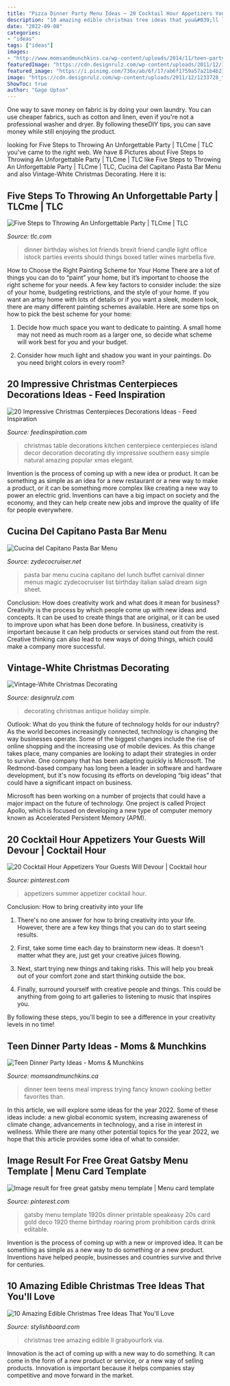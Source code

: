 ```yaml
---
title: "Pizza Dinner Party Menu Ideas ~ 20 Cocktail Hour Appetizers Your Guests Will Devour"
description: "10 amazing edible christmas tree ideas that you&#039;ll love"
date: "2022-09-08"
categories:
- "ideas"
tags: ["ideas"]
images:
- "http://www.momsandmunchkins.ca/wp-content/uploads/2014/11/teen-party-m.jpg"
featuredImage: "https://cdn.designrulz.com/wp-content/uploads/2011/12/1233728_t0X781u8_c.jpg"
featured_image: "https://i.pinimg.com/736x/ab/6f/17/ab6f1759a57a21b4b21280cfe6718bd2.jpg"
image: "https://cdn.designrulz.com/wp-content/uploads/2011/12/1233728_t0X781u8_c.jpg"
ShowToc: true
author: "Gage Upton"
---
```



One way to save money on fabric is by doing your own laundry. You can use cheaper fabrics, such as cotton and linen, even if you're not a professional washer and dryer. By following theseDIY tips, you can save money while still enjoying the product.

	

		
looking for Five Steps to Throwing An Unforgettable Party | TLCme | TLC you've came to the right web. We have 8 Pictures about Five Steps to Throwing An Unforgettable Party | TLCme | TLC like Five Steps to Throwing An Unforgettable Party | TLCme | TLC, Cucina del Capitano Pasta Bar Menu and also Vintage-White Christmas Decorating. Here it is:
		
    
## Five Steps To Throwing An Unforgettable Party | TLCme | TLC

<img loading=lazy src="http://r.ddmcdn.com/s_f/o_1/TLC/uploads/2017/09/iStock-624679080.jpg" onerror="this.onerror=null;this.src='https://tse3.mm.bing.net/th?id=OIP.snU3lHGRUjBDNU5npvuwAwHaE8&amp;pid=15.1';" alt="Five Steps to Throwing An Unforgettable Party | TLCme | TLC">

_Source: tlc.com_

>dinner birthday wishes lot friends brexit friend candle light office istock parties events should things boxed tatler wines marbella five. 

	

How to Choose the Right Painting Scheme for Your Home
There are a lot of things you can do to “paint” your home, but it’s important to choose the right scheme for your needs. A few key factors to consider include: the size of your home, budgeting restrictions, and the style of your home. If you want an artsy home with lots of details or if you want a sleek, modern look, there are many different painting schemes available. Here are some tips on how to pick the best scheme for your home:
1. Decide how much space you want to dedicate to painting. A small home may not need as much room as a larger one, so decide what scheme will work best for you and your budget.

2. Consider how much light and shadow you want in your paintings. Do you need bright colors in every room?

    
## 20 Impressive Christmas Centerpieces Decorations Ideas - Feed Inspiration

<img loading=lazy src="http://feedinspiration.com/wp-content/uploads/2016/09/Christmas-Centerpiece-Table-Be-Equipped-Red-Berry-Jar-Cone.jpg" onerror="this.onerror=null;this.src='https://tse3.mm.bing.net/th?id=OIP.RiXAUHjKqpoYTfKpLrPgJwHaLH&amp;pid=15.1';" alt="20 Impressive Christmas Centerpieces Decorations Ideas - Feed Inspiration">

_Source: feedinspiration.com_

>christmas table decorations kitchen centerpiece centerpieces island decor decoration decorating diy impressive southern easy simple natural amazing popular xmas elegant. 

	

Invention is the process of coming up with a new idea or product. It can be something as simple as an idea for a new restaurant or a new way to make a product, or it can be something more complex like creating a new way to power an electric grid. Inventions can have a big impact on society and the economy, and they can help create new jobs and improve the quality of life for people everywhere.

    
## Cucina Del Capitano Pasta Bar Menu

<img loading=lazy src="https://www.zydecocruiser.net/CarnivalMagic/Menus_Other/pasta1.jpg" onerror="this.onerror=null;this.src='https://tse1.mm.bing.net/th?id=OIP.DIsL_PYmMPk2LxK8w_I-qQAAAA&amp;pid=15.1';" alt="Cucina del Capitano Pasta Bar Menu">

_Source: zydecocruiser.net_

>pasta bar menu cucina capitano del lunch buffet carnival dinner menus magic zydecocruiser list birthday italian salad dream sign sheet. 

	

Conclusion: How does creativity work and what does it mean for business?
Creativity is the process by which people come up with new ideas and concepts. It can be used to create things that are original, or it can be used to improve upon what has been done before. In business, creativity is important because it can help products or services stand out from the rest. Creative thinking can also lead to new ways of doing things, which could make a company more successful.

    
## Vintage-White Christmas Decorating

<img loading=lazy src="https://cdn.designrulz.com/wp-content/uploads/2011/12/1233728_t0X781u8_c.jpg" onerror="this.onerror=null;this.src='https://tse1.mm.bing.net/th?id=OIP.8bQKVB4zUYFVfA1ZhtPQ8gHaKj&amp;pid=15.1';" alt="Vintage-White Christmas Decorating">

_Source: designrulz.com_

>decorating christmas antique holiday simple. 

	

Outlook: What do you think the future of technology holds for our industry?
As the world becomes increasingly connected, technology is changing the way businesses operate. Some of the biggest changes include the rise of online shopping and the increasing use of mobile devices. As this change takes place, many companies are looking to adapt their strategies in order to survive. 
One company that has been adapting quickly is Microsoft. The Redmond-based company has long been a leader in software and hardware development, but it's now focusing its efforts on developing “big ideas” that could have a significant impact on business. 

Microsoft has been working on a number of projects that could have a major impact on the future of technology. One project is called Project Apollo, which is focused on developing a new type of computer memory known as Accelerated Persistent Memory (APM).

    
## 20 Cocktail Hour Appetizers Your Guests Will Devour | Cocktail Hour

<img loading=lazy src="https://i.pinimg.com/736x/b5/59/9d/b5599d7546ce2503331e53dcf8089697.jpg" onerror="this.onerror=null;this.src='https://tse3.mm.bing.net/th?id=OIP.Vmf-vM1mDT_RvVxefbvT7wHaLH&amp;pid=15.1';" alt="20 Cocktail Hour Appetizers Your Guests Will Devour | Cocktail hour">

_Source: pinterest.com_

>appetizers summer appetizer cocktail hour. 

	

Conclusion: How to bring creativity into your life
1. There's no one answer for how to bring creativity into your life. However, there are a few key things that you can do to start seeing results.
2. First, take some time each day to brainstorm new ideas. It doesn't matter what they are, just get your creative juices flowing.

3. Next, start trying new things and taking risks. This will help you break out of your comfort zone and start thinking outside the box.

4. Finally, surround yourself with creative people and things. This could be anything from going to art galleries to listening to music that inspires you.

By following these steps, you'll begin to see a difference in your creativity levels in no time!

    
## Teen Dinner Party Ideas - Moms &amp; Munchkins

<img loading=lazy src="http://www.momsandmunchkins.ca/wp-content/uploads/2014/11/teen-party-m.jpg" onerror="this.onerror=null;this.src='https://tse4.mm.bing.net/th?id=OIP.N4GVvor5LJsdA69XqLDuDgAAAA&amp;pid=15.1';" alt="Teen Dinner Party Ideas - Moms &amp; Munchkins">

_Source: momsandmunchkins.ca_

>dinner teen teens meal impress trying fancy known cooking better favorites than. 

	

In this article, we will explore some ideas for the year 2022. Some of these ideas include: a new global economic system, increasing awareness of climate change, advancements in technology, and a rise in interest in wellness. While there are many other potential topics for the year 2022, we hope that this article provides some idea of what to consider.

    
## Image Result For Free Great Gatsby Menu Template | Menu Card Template

<img loading=lazy src="https://i.pinimg.com/736x/ab/6f/17/ab6f1759a57a21b4b21280cfe6718bd2.jpg" onerror="this.onerror=null;this.src='https://tse1.mm.bing.net/th?id=OIP.4YlnvJ_dVpvRrGU0YJOKSgHaKX&amp;pid=15.1';" alt="Image result for free great gatsby menu template | Menu card template">

_Source: pinterest.com_

>gatsby menu template 1920s dinner printable speakeasy 20s card gold deco 1920 theme birthday roaring prom prohibition cards drink editable. 

	

Invention is the process of coming up with a new or improved idea. It can be something as simple as a new way to do something or a new product. Inventions have helped people, businesses and countries survive and thrive for centuries.

    
## 10 Amazing Edible Christmas Tree Ideas That You&#039;ll Love

<img loading=lazy src="http://www.stylishboard.com/wp-content/uploads/2014/11/715.jpg" onerror="this.onerror=null;this.src='https://tse2.mm.bing.net/th?id=OIP.YSfb4Jx7u_XtKnn49aARnQHaKR&amp;pid=15.1';" alt="10 Amazing Edible Christmas Tree Ideas That You&#039;ll Love">

_Source: stylishboard.com_

>christmas tree amazing edible ll grabyourfork via. 

	

Innovation is the act of coming up with a new way to do something. It can come in the form of a new product or service, or a new way of selling products. Innovation is important because it helps companies stay competitive and move forward in the market.

